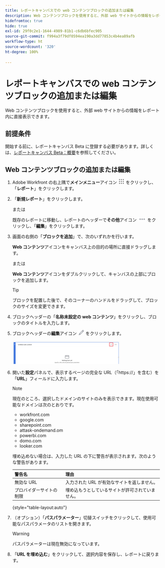 ```yaml
---
title: レポートキャンバスでの web コンテンツブロックの追加または編集
description: Web コンテンツブロックを使用すると、外部 web サイトからの情報をレポート内に直接表示できます。
hidefromtoc: true
hide: true
exl-id: 29f0c2e1-1644-4989-81b1-c6db6bfec905
source-git-commit: f994a3f79df0594ea190a3dd77853c4b4ea89afb
workflow-type: ht
source-wordcount: '320'
ht-degree: 100%

---
```


# レポートキャンバスでの web コンテンツブロックの追加または編集

Web コンテンツブロックを使用すると、外部 web サイトからの情報をレポート内に直接表示できます。

## 前提条件

開始する前に、レポートキャンバス Beta に登録する必要があります。詳しくは、[レポートキャンバス Beta：概要](/help/quicksilver/product-announcements/betas/canvas-dashboards-beta/reporting-canvas-beta-overview.md)を参照してください。

## Web コンテンツブロックの追加または編集

1. Adobe Workfront の右上隅で&#x200B;**メインメニュー**&#x200B;アイコン ![](assets/main-menu-icon.png) をクリックし、「**レポート**」をクリックします。
1. 「**新規レポート**」をクリックします。

   または

   既存のレポートに移動し、レポートのヘッダーで&#x200B;**その他**&#x200B;アイコン ![](assets/more-icon-27x15.png) をクリックし、「**編集**」をクリックします。

1. 画面の右側の「**ブロックを追加**」で、次のいずれかを行います。

   **Web コンテンツ**&#x200B;アイコンをキャンバス上の目的の場所に直接ドラッグします。

   または

   **Web コンテンツ**&#x200B;アイコンをダブルクリックして、キャンバスの上部にブロックを追加します。

   >[!TIP]
   >
   >ブロックを配置した後で、そのコーナーのハンドルをドラッグして、ブロックのサイズを変更できます。

1. ブロックヘッダーの「**名称未設定の web コンテンツ**」をクリックし、ブロックのタイトルを入力します。
1. ブロックヘッダーの&#x200B;**編集**&#x200B;アイコン ![](assets/edit-icon.png) をクリックします。

   ![](assets/web-content-block-header-350x76.png)

1. 開いた&#x200B;**設定**&#x200B;パネルで、表示するページの完全な URL（「https://」を含む）を「**URL**」フィールドに入力します。

   >[!NOTE]
   >
   >現在のところ、選択したドメインのサイトのみを表示できます。現在使用可能なドメインは次のとおりです。
   >   
   >   * workfront.com
   >   * google.com
   >   * sharepoint.com
   >   * attask-ondemand.om
   >   * powerbi.com
   >   * domo.com
   >   * looker.com

   埋め込めない場合は、入力した URL の下に警告が表示されます。次のような警告があります。

   | 警告名 | 理由 |
   |---|---|
   | 無効な URL | 入力された URL が有効なサイトを返しません。 |
   | プロバイダーサイトの制限 | 埋め込もうとしているサイトが許可されていません。 |

   {style="table-layout:auto"}

1. （オプション）「**パスパラメーター**」切替スイッチをクリックして、使用可能なパスパラメータのリストを開きます。

   >[!WARNING]
   >
   >パスパラメーターは現在無効になっています。

1. 「**URL を埋め込む**」をクリックして、選択内容を保存し、レポートに戻ります。
